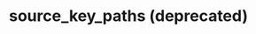 ---
directive_id: 'source_key_paths_json_deprecated'
title: 'source_key_paths (deprecated)'
values_markdown: |
  
description_markdown: |
  
  
examples:
    - type: 
      code_single_line: 
      code_block_markdown:
      description_markdown:
        
---